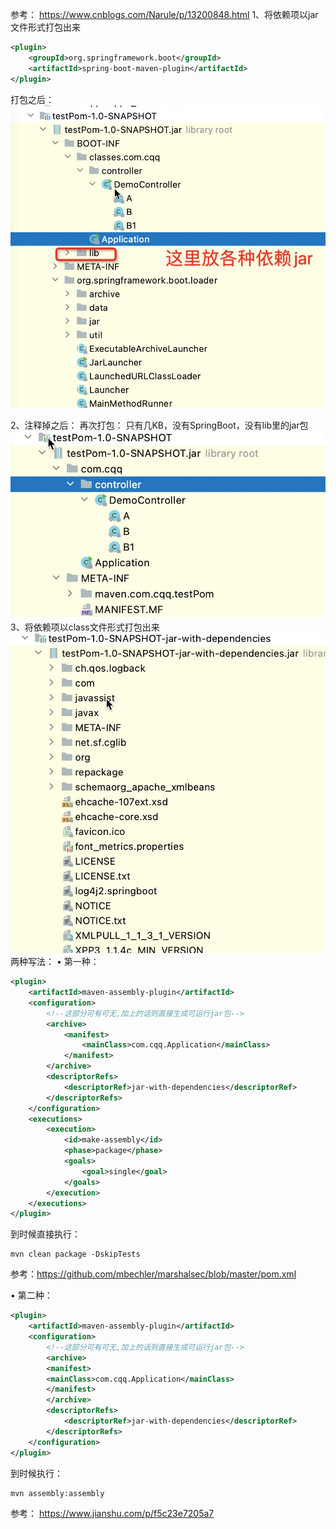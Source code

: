 参考：
https://www.cnblogs.com/Narule/p/13200848.html
1、将依赖项以jar文件形式打包出来
```xml
<plugin>
    <groupId>org.springframework.boot</groupId>
    <artifactId>spring-boot-maven-plugin</artifactId>
</plugin>
```
打包之后：
![](imgs/1.png)


2、注释掉之后：
再次打包：
只有几KB，没有SpringBoot，没有lib里的jar包
![](imgs/2.png)
3、将依赖项以class文件形式打包出来
![](imgs/3.png)
两种写法：
• 第一种：
```xml
<plugin>
    <artifactId>maven-assembly-plugin</artifactId>
    <configuration>
        <!--这部分可有可无,加上的话则直接生成可运行jar包-->
        <archive>
            <manifest>
                <mainClass>com.cqq.Application</mainClass>
            </manifest>
        </archive>
        <descriptorRefs>
            <descriptorRef>jar-with-dependencies</descriptorRef>
        </descriptorRefs>
    </configuration>
    <executions>
        <execution>
            <id>make-assembly</id>
            <phase>package</phase>
            <goals>
                <goal>single</goal>
            </goals>
        </execution>
    </executions>
</plugin>
```
到时候直接执行：
```
mvn clean package -DskipTests
```
参考：https://github.com/mbechler/marshalsec/blob/master/pom.xml

• 第二种：
```xml
<plugin>
    <artifactId>maven-assembly-plugin</artifactId>
    <configuration>
        <!--这部分可有可无,加上的话则直接生成可运行jar包-->
        <archive>
        <manifest>
        <mainClass>com.cqq.Application</mainClass>
        </manifest>
        </archive>
        <descriptorRefs>
            <descriptorRef>jar-with-dependencies</descriptorRef>
        </descriptorRefs>
    </configuration>
</plugin>
```
到时候执行：
```
mvn assembly:assembly
```
参考：
https://www.jianshu.com/p/f5c23e7205a7
